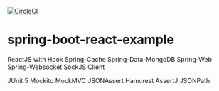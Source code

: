 [![CircleCI](https://circleci.com/gh/MuzafferOzturk/spring-reactjs-example.svg?style=svg)](https://circleci.com/gh/MuzafferOzturk/spring-reactjs-example)
# spring-boot-react-example
ReactJS with Hook
Spring-Cache
Spring-Data-MongoDB
Spring-Web
Spring-Websocket
SockJS Client

JUnit 5
Mockito
MockMVC
JSONAssert
Hamcrest
AssertJ
JSONPath